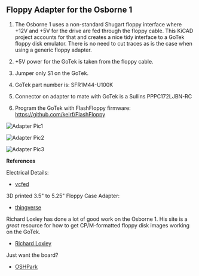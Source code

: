 Floppy Adapter for the Osborne 1
--------------------------------

1. The Osborne 1 uses a non-standard Shugart floppy interface where +12V and +5V for the drive are
fed through the floppy cable.  This KiCAD project accounts for that and creates a nice tidy 
interface to a GoTek floppy disk emulator.  There is no need to cut traces as is the case when using a 
generic floppy adapter.

2. +5V power for the GoTek is taken from the floppy cable.

3. Jumper only S1 on the GoTek.

4. GoTek part number is: SFR1M44-U100K

5. Connector on adapter to mate with GoTek is a Sullins PPPC172LJBN-RC

6. Program the GoTek with FlashFloppy firmware:  https://github.com/keirf/FlashFloppy

![Adapter Pic1](https://vissernet.ca/picture_library/FloppyAdapter_V1.1.png)

![Adapter Pic2](https://vissernet.ca/picture_library/FloppyAdapter_01.png)

![Adapter Pic3](https://vissernet.ca/picture_library/FloppyAdapter_02.png)

**References**

Electrical Details:

* [vcfed](http://www.vcfed.org/forum/showthread.php?56999-Osborne-1-Gotek-Floppy-Emulator-SUCCESS!)

3D printed 3.5" to 5.25" Floppy Case Adapter:

* [thingverse](https://www.thingiverse.com/thing:2217061)

Richard Loxley has done a lot of good work on the Osborne 1.  His site is a *great* resource for
how to get CP/M-formatted floppy disk images working on the GoTek.

* [Richard Loxley](https://www.richardloxley.com/2018/03/30/retro-challenge-2018-04/)

Just want the board?

* [OSHPark](https://oshpark.com/shared_projects/k4YXJYxn)
